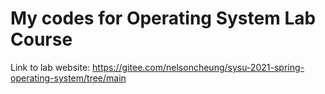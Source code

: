 # My codes for Operating System Lab Course
Link to lab website: https://gitee.com/nelsoncheung/sysu-2021-spring-operating-system/tree/main
